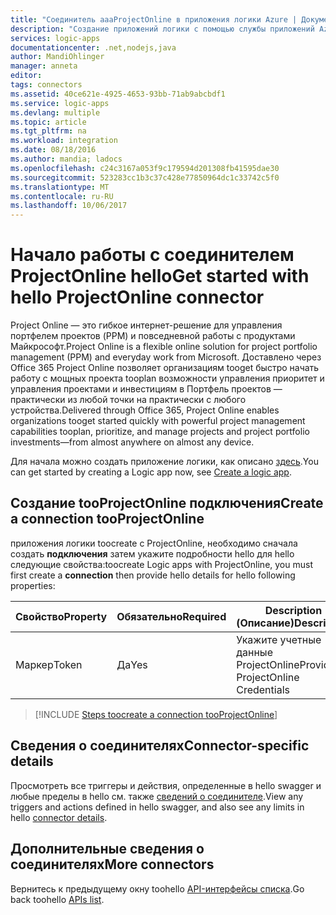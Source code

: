 ```yaml
---
title: "Соединитель aaaProjectOnline в приложения логики Azure | Документы Microsoft"
description: "Создание приложений логики с помощью службы приложений Azure. Project Online — это гибкое интернет-решение для управления портфелем проектов (PPM) и повседневной работы с продуктами Майкрософт. Доставлено через Office 365 Project Online позволяет организациям tooget быстро начать работу с мощных проекта tooplan возможности управления приоритет и управления проектами и инвестициям в Портфель проектов — практически из любой точки на практически с любого устройства."
services: logic-apps
documentationcenter: .net,nodejs,java
author: MandiOhlinger
manager: anneta
editor: 
tags: connectors
ms.assetid: 40ce621e-4925-4653-93bb-71ab9abcbdf1
ms.service: logic-apps
ms.devlang: multiple
ms.topic: article
ms.tgt_pltfrm: na
ms.workload: integration
ms.date: 08/18/2016
ms.author: mandia; ladocs
ms.openlocfilehash: c24c3167a053f9c179594d201308fb41595dae30
ms.sourcegitcommit: 523283cc1b3c37c428e77850964dc1c33742c5f0
ms.translationtype: MT
ms.contentlocale: ru-RU
ms.lasthandoff: 10/06/2017
---
```

# <a name="get-started-with-hello-projectonline-connector"></a><span data-ttu-id="53372-105">Начало работы с соединителем ProjectOnline hello</span><span class="sxs-lookup"><span data-stu-id="53372-105">Get started with hello ProjectOnline connector</span></span>
<span data-ttu-id="53372-106">Project Online — это гибкое интернет-решение для управления портфелем проектов (PPM) и повседневной работы с продуктами Майкрософт.</span><span class="sxs-lookup"><span data-stu-id="53372-106">Project Online is a flexible online solution for project portfolio management (PPM) and everyday work from Microsoft.</span></span> <span data-ttu-id="53372-107">Доставлено через Office 365 Project Online позволяет организациям tooget быстро начать работу с мощных проекта tooplan возможности управления приоритет и управления проектами и инвестициям в Портфель проектов — практически из любой точки на практически с любого устройства.</span><span class="sxs-lookup"><span data-stu-id="53372-107">Delivered through Office 365, Project Online enables organizations tooget started quickly with powerful project management capabilities tooplan, prioritize, and manage projects and project portfolio investments—from almost anywhere on almost any device.</span></span>

<span data-ttu-id="53372-108">Для начала можно создать приложение логики, как описано [здесь](../logic-apps/logic-apps-create-a-logic-app.md).</span><span class="sxs-lookup"><span data-stu-id="53372-108">You can get started by creating a Logic app now, see [Create a logic app](../logic-apps/logic-apps-create-a-logic-app.md).</span></span>

## <a name="create-a-connection-tooprojectonline"></a><span data-ttu-id="53372-109">Создание tooProjectOnline подключения</span><span class="sxs-lookup"><span data-stu-id="53372-109">Create a connection tooProjectOnline</span></span>
<span data-ttu-id="53372-110">приложения логики toocreate с ProjectOnline, необходимо сначала создать **подключения** затем укажите подробности hello для hello следующие свойства:</span><span class="sxs-lookup"><span data-stu-id="53372-110">toocreate Logic apps with ProjectOnline, you must first create a **connection** then provide hello details for hello following properties:</span></span> 

| <span data-ttu-id="53372-111">Свойство</span><span class="sxs-lookup"><span data-stu-id="53372-111">Property</span></span> | <span data-ttu-id="53372-112">Обязательно</span><span class="sxs-lookup"><span data-stu-id="53372-112">Required</span></span> | <span data-ttu-id="53372-113">Description (Описание)</span><span class="sxs-lookup"><span data-stu-id="53372-113">Description</span></span> |
| --- | --- | --- |
| <span data-ttu-id="53372-114">Маркер</span><span class="sxs-lookup"><span data-stu-id="53372-114">Token</span></span> |<span data-ttu-id="53372-115">Да</span><span class="sxs-lookup"><span data-stu-id="53372-115">Yes</span></span> |<span data-ttu-id="53372-116">Укажите учетные данные ProjectOnline</span><span class="sxs-lookup"><span data-stu-id="53372-116">Provide ProjectOnline Credentials</span></span> |

> [!INCLUDE [Steps toocreate a connection tooProjectOnline](../../includes/connectors-create-api-projectonline.md)]
> 

## <a name="connector-specific-details"></a><span data-ttu-id="53372-117">Сведения о соединителях</span><span class="sxs-lookup"><span data-stu-id="53372-117">Connector-specific details</span></span>

<span data-ttu-id="53372-118">Просмотреть все триггеры и действия, определенные в hello swagger и любые пределы в hello см. также [сведений о соединителе](/connectors/projectonline/).</span><span class="sxs-lookup"><span data-stu-id="53372-118">View any triggers and actions defined in hello swagger, and also see any limits in hello [connector details](/connectors/projectonline/).</span></span>

## <a name="more-connectors"></a><span data-ttu-id="53372-119">Дополнительные сведения о соединителях</span><span class="sxs-lookup"><span data-stu-id="53372-119">More connectors</span></span>
<span data-ttu-id="53372-120">Вернитесь к предыдущему окну toohello [API-интерфейсы списка](apis-list.md).</span><span class="sxs-lookup"><span data-stu-id="53372-120">Go back toohello [APIs list](apis-list.md).</span></span>
